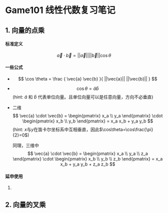 <!--
 * @Author: xmug
 * @Date: 2021-03-30 23:05:12
 * @LastEditors: x-mug
 * @LastEditTime: 2021-03-31 01:42:01
 * @FilePath: \Games101\Games101_ReviewOfLinearAlgebra.md
-->

# Game101 线性代数复习笔记

## 1. 向量的点乘

#### 标准定义
$$
    \vec{a} \cdot \vec{b} = ||\vec{a}|| ||\vec{b}|| \cos\theta
$$

#### 一些公式

- $$
    \cos \theta = \frac {
        \vec{a} \vec{b}
    }{
        ||\vec{a}|| ||\vec{b}||
    }
  $$

- $$
    \cos \theta  = \hat{a} \hat{b}
  $$
  (hint: $\hat{a}$ 和 $\hat{b}$ 代表单位向量。且单位向量可以是任意向量，方向不必垂直)
  
- 二维
  $$
    \vec{a} \cdot \vec{b} = 
    \begin{pmatrix}
        x_a \\ y_a 
    \end{pmatrix}
    \cdot
    \begin{pmatrix}
        x_b \\ y_b 
    \end{pmatrix}
    = x_a x_b + y_a y_b
  $$
  (hint: $x$与$y$在笛卡尔坐标系中互相垂直，因此$\cos\theta=\cos\frac{\pi}{2}=0$)
    
  同理，三维中
  $$
    \vec{a} \cdot \vec{b} = 
    \begin{pmatrix}
        x_a \\ y_a \\ z_a
    \end{pmatrix}
    \cdot
    \begin{pmatrix}
        x_b \\ y_b \\ z_b
    \end{pmatrix}
    = x_a x_b + y_a y_b + z_a z_b
  $$
#### 延申使用

1. 

## 2. 向量的叉乘